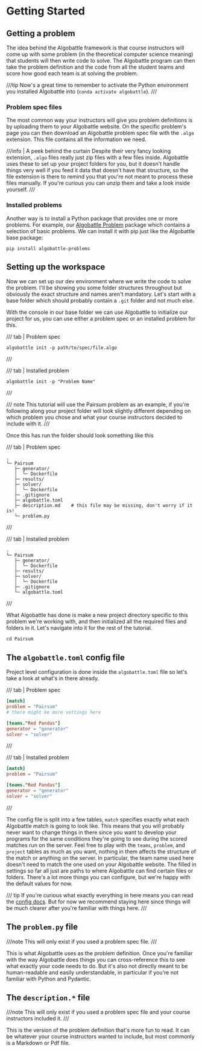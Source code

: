 # Getting Started

## Getting a problem

The idea behind the Algobattle framework is that course instructors will come up with some problem (in the theoretical
computer science meaning) that students will then write code to solve. The Algobattle program can then take the
problem definition and the code from all the student teams and score how good each team is at solving the problem.

///tip
Now's a great time to remember to activate the Python environment you installed Algobattle into
(`conda activate algobattle`).
///

### Problem spec files

The most common way your instructors will give you problem definitions is by uploading them to your Algobattle website.
On the specific problem's page you can then download an Algobattle problem spec file with the `.algo` extension. This
file contains all the information we need.

///info | A peek behind the curtain
Despite their very fancy looking extension, `.algo` files really just zip files with a few files inside. Algobattle uses
these to set up your project folders for you, but it doesn't handle things very well if you feed it data that doesn't
have that structure, so the file extension is there to remind you that you're not meant to process these files manually.
If you're curious you can unzip them and take a look inside yourself.
///

### Installed problems

Another way is to install a Python package that provides one or more problems. For example, our
[Algobattle Problem](https://github.com/Benezivas/algobattle-problems) package which contains a selection of basic
problems. We can install it with pip just like the Algobattle base package:

```console
pip install algobattle-problems
```

## Setting up the workspace

Now we can set up our dev environment where we write the code to solve the problem. I'll be showing you some folder
structures throughout but obviously the exact structure and names aren't mandatory. Let's start with a base folder which
should probably contain a `.git` folder and not much else.

With the console in our base folder we can use Algobattle to initialize our project for us, you can use either a
problem spec or an installed problem for this.

/// tab | Problem spec
```console
algobattle init -p path/to/spec/file.algo
```
///

/// tab | Installed problem
```console
algobattle init -p "Problem Name"
```
///

/// note
This tutorial will use the Pairsum problem as an example, if you're following along your project folder will look
slightly different depending on which problem you chose and what your course instructors decided to include with it.
///

Once this has run the folder should look something like this

/// tab | Problem spec
``` { .sh .no-copy }
.
└─ Pairsum
   ├─ generator/
   │  └─ Dockerfile
   ├─ results/
   ├─ solver/
   │  └─ Dockerfile
   ├─ .gitignore
   ├─ algobattle.toml
   ├─ description.md    # this file may be missing, don't worry if it is!
   └─ problem.py
```
///

/// tab | Installed problem
``` { .sh .no-copy }
.
└─ Pairsum
   ├─ generator/
   │  └─ Dockerfile
   ├─ results/
   ├─ solver/
   │  └─ Dockerfile
   ├─ .gitignore
   └─ algobattle.toml
```
///

What Algobattle has done is make a new project directory specific to this problem we're working with, and then
initialized all the required files and folders in it. Let's navigate into it for the rest of the tutorial.

```console
cd Pairsum
```

## The `algobattle.toml` config file

Project level configuration is done inside the `algobattle.toml` file so let's take a look at what's in there already.

/// tab | Problem spec
```toml
[match]
problem = "Pairsum"
# there might be more settings here

[teams."Red Pandas"]
generator = "generator"
solver = "solver"
```
///

/// tab | Installed problem
```toml
[match]
problem = "Pairsum"

[teams."Red Pandas"]
generator = "generator"
solver = "solver"
```
///

The config file is split into a few tables, `match` specifies exactly what each Algobattle match is going to look like.
This means that you will probably never want to change things in there since you want to develop your programs for the
same conditions they're going to see during the scored matches run on the server. Feel free to play with the `teams`,
`problem`, and `project` tables as much as you want, nothing in them affects the structure of the match or anything
on the server. In particular, the team name used here doesn't need to match the one used on your Algobattle website.
The filled in settings so far all just are paths to where Algobattle can find certain files or folders. There's a lot
more things you can configure, but we're happy with the default values for now.

/// tip
If you're curious what exactly everything in here means you can read the [config docs](../advanced/config.md). But for
now we recommend staying here since things will be much clearer after you're familiar with things here.
///

## The `problem.py` file

///note
This will only exist if you used a problem spec file.
///

This is what Algobattle uses as the problem definition. Once you're familiar with the way Algobattle does things
you can cross-reference this to see what exactly your code needs to do. But it's also not directly meant to be
human-readable and easily understandable, in particular if you're not familiar with Python and Pydantic.

## The `description.*` file

///note
This will only exist if you used a problem spec file and your course instructors included it.
///

This is the version of the problem definition that's more fun to read. It can be whatever your course instructors
wanted to include, but most commonly is a Markdown or Pdf file.
